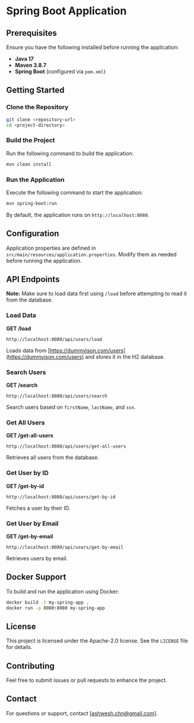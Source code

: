 # Spring Boot Application

## Prerequisites
Ensure you have the following installed before running the application:
- **Java 17**
- **Maven 3.8.7**
- **Spring Boot** (configured via `pom.xml`)

## Getting Started

### Clone the Repository
```sh
git clone <repository-url>
cd <project-directory>
```

### Build the Project
Run the following command to build the application:
```sh
mvn clean install
```

### Run the Application
Execute the following command to start the application:
```sh
mvn spring-boot:run
```

By default, the application runs on `http://localhost:8080`.

## Configuration
Application properties are defined in `src/main/resources/application.properties`.
Modify them as needed before running the application.

## API Endpoints

**Note:** Make sure to load data first using `/load` before attempting to read it from the database.

### Load Data
**GET /load**
```
http://localhost:8080/api/users/load
```
Loads data from [https://dummyjson.com/users](https://dummyjson.com/users) and stores it in the H2 database.

### Search Users
**GET /search**
```
http://localhost:8080/api/users/search
```
Search users based on `firstName`, `lastName`, and `ssn`.

### Get All Users
**GET /get-all-users**
```
http://localhost:8080/api/users/get-all-users
```
Retrieves all users from the database.

### Get User by ID
**GET /get-by-id**
```
http://localhost:8080/api/users/get-by-id
```
Fetches a user by their ID.

### Get User by Email
**GET /get-by-email**
```
http://localhost:8080/api/users/get-by-email
```
Retrieves users by email.

## Docker Support
To build and run the application using Docker:
```sh
docker build -t my-spring-app .
docker run -p 8080:8080 my-spring-app
```

## License
This project is licensed under the Apache-2.0 license. See the `LICENSE` file for details.

## Contributing
Feel free to submit issues or pull requests to enhance the project.

## Contact
For questions or support, contact [ashwesh.chn@gmail.com].
